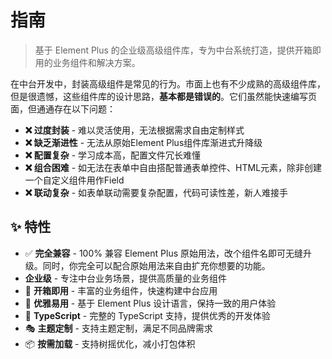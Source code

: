 # 指南

> 基于 Element Plus 的企业级高级组件库，专为中台系统打造，提供开箱即用的业务组件和解决方案。

在中台开发中，封装高级组件是常见的行为。市面上也有不少成熟的高级组件库，但是很遗憾，这些组件库的设计思路，**基本都是错误的**。它们虽然能快速编写页面，但通通存在以下问题：

- **❌ 过度封装** - 难以灵活使用，无法根据需求自由定制样式
- **❌ 缺乏渐进性** - 无法从原始Element Plus组件库渐进式升降级
- **❌ 配置复杂** - 学习成本高，配置文件冗长难懂
- **❌ 组合困难** - 如无法在表单中自由搭配普通表单控件、HTML元素，除非创建一个自定义组件用作Field
- **❌ 联动复杂** - 如表单联动需要复杂配置，代码可读性差，新人难接手

## ✨ 特性

- ✅ **完全兼容** - 100% 兼容 Element Plus 原始用法，改个组件名即可无缝升级。同时，你完全可以配合原始用法来自由扩充你想要的功能。
- **企业级** - 专注中台业务场景，提供高质量的业务组件
- 🔧 **开箱即用** - 丰富的业务组件，快速构建中台应用
- 🎨 **优雅易用** - 基于 Element Plus 设计语言，保持一致的用户体验
- 🔀 **TypeScript** - 完整的 TypeScript 支持，提供优秀的开发体验
- 🎭 **主题定制** - 支持主题定制，满足不同品牌需求
- 📦 **按需加载** - 支持树摇优化，减小打包体积

